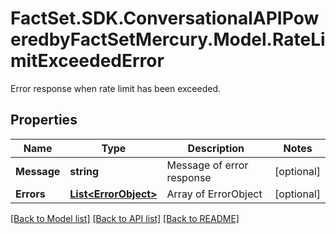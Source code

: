 # FactSet.SDK.ConversationalAPIPoweredbyFactSetMercury.Model.RateLimitExceededError
Error response when rate limit has been exceeded.

## Properties

Name | Type | Description | Notes
------------ | ------------- | ------------- | -------------
**Message** | **string** | Message of error response | [optional] 
**Errors** | [**List&lt;ErrorObject&gt;**](ErrorObject.md) | Array of ErrorObject | [optional] 

[[Back to Model list]](../README.md#documentation-for-models) [[Back to API list]](../README.md#documentation-for-api-endpoints) [[Back to README]](../README.md)

